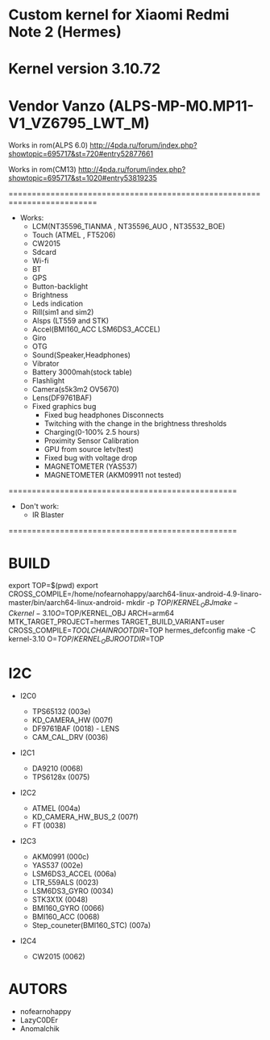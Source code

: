 # Custom kernel for Xiaomi Redmi Note 2 (Hermes)
# Kernel version 3.10.72
# Vendor Vanzo (ALPS-MP-M0.MP11-V1_VZ6795_LWT_M)
Works in rom(ALPS 6.0)
http://4pda.ru/forum/index.php?showtopic=695717&st=720#entry52877661

Works in rom(CM13)
http://4pda.ru/forum/index.php?showtopic=695717&st=1020#entry53819235

=========================================================================
* Works:
	* LCM(NT35596_TIANMA , NT35596_AUO , NT35532_BOE)
	* Touch (ATMEL , FT5206)
	* CW2015
	* Sdcard
	* Wi-fi
	* BT
	* GPS
	* Button-backlight
	* Brightness
	* Leds indication
	* Rill(sim1 and sim2)
	* Alsps (LT559 and STK)
	* Accel(BMI160_ACC LSM6DS3_ACCEL)
	* Giro
	* OTG
	* Sound(Speaker,Headphones)
	* Vibrator
	* Battery 3000mah(stock table)
	* Flashlight
	* Camera(s5k3m2 OV5670)
	* Lens(DF9761BAF)
	* Fixed graphics bug
      	* Fixed bug headphones Disconnects
      	* Twitching with the change in the brightness thresholds
      	* Сharging(0-100% 2.5 hours)
      	* Proximity Sensor Calibration
      	* GPU from source letv(test)
      	* Fixed bug with voltage drop
        * MAGNETOMETER             (YAS537)
        * MAGNETOMETER             (AKM09911 not tested)

=================================================
* Don't work:
	* IR Blaster

=================================================
# BUILD
export TOP=$(pwd)
export CROSS_COMPILE=/home/nofearnohappy/aarch64-linux-android-4.9-linaro-master/bin/aarch64-linux-android-
mkdir -p $TOP/KERNEL_OBJ
make -C kernel-3.10 O=$TOP/KERNEL_OBJ ARCH=arm64 MTK_TARGET_PROJECT=hermes TARGET_BUILD_VARIANT=user CROSS_COMPILE=$TOOLCHAIN ROOTDIR=$TOP hermes_defconfig
make -C kernel-3.10 O=$TOP/KERNEL_OBJ ROOTDIR=$TOP

# I2C

* I2C0
	* TPS65132              (003e)
	* KD_CAMERA_HW          (007f)
	* DF9761BAF             (0018) - LENS
	* CAM_CAL_DRV           (0036)

* I2C1
	* DA9210                (0068)
	* TPS6128x              (0075)

* I2C2
	* ATMEL                 (004a)
	* KD_CAMERA_HW_BUS_2    (007f)
	* FT			(0038)

* I2C3
	* AKM0991               (000c)
	* YAS537                (002e)
	* LSM6DS3_ACCEL         (006a)
	* LTR_559ALS		(0023)
	* LSM6DS3_GYRO		(0034)
	* STK3X1X               (0048)
	* BMI160_GYRO		(0066)
	* BMI160_ACC		(0068)
	* Step_couneter(BMI160_STC)		(007a)

* I2C4
	* CW2015 		(0062)

# AUTORS
* nofearnohappy
* LazyC0DEr
* Anomalchik
